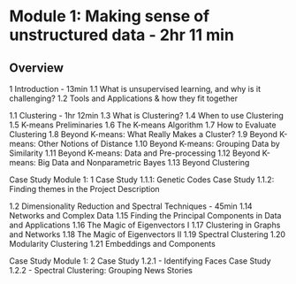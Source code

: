 # Module 1: Making sense of unstructured data - 2hr 11 min

## Overview

1 Introduction - 13min
    1.1 What is unsupervised learning, and why is it challenging?
    1.2 Tools and Applications & how they fit together

1.1 Clustering - 1hr 12min
    1.3 What is Clustering?
    1.4 When to use Clustering
    1.5 K-means Preliminaries
    1.6 The K-means Algorithm
    1.7 How to Evaluate Clustering
    1.8 Beyond K-means: What Really Makes a Cluster?
    1.9 Beyond K-means: Other Notions of Distance
    1.10 Beyond K-means: Grouping Data by Similarity
    1.11 Beyond K-means: Data and Pre-processing
    1.12 Beyond K-means: Big Data and Nonparametric Bayes
    1.13 Beyond Clustering

Case Study Module 1: 1
    Case Study 1.1.1: Genetic Codes
    Case Study 1.1.2: Finding themes in the Project Description

1.2 Dimensionality Reduction and Spectral Techniques - 45min
    1.14 Networks and Complex Data
    1.15 Finding the Principal Components in Data and Applications
    1.16 The Magic of Eigenvectors I
    1.17 Clustering in Graphs and Networks
    1.18 The Magic of Eigenvectors II
    1.19 Spectral Clustering
    1.20 Modularity Clustering
    1.21 Embeddings and Components

Case Study Module 1: 2
    Case Study 1.2.1 - Identifying Faces
    Case Study 1.2.2 - Spectral Clustering: Grouping News Stories

